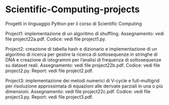 # Scientific-Computing-projects

Progetti in linguaggio Python per il corso di Scientific Computing

Project1: implementazione di un algoritmo di shuffling. Assegnamento: vedi file project22a.pdf. Codice: vedi file project1.py.


Project2: creazione di tabella hash e dizionario e implementazione di un algoritmo di ricerca per gestire la ricerca di sottosequenze in stringhe di DNA e creazione di istogrammi per l’analisi di frequenza di sottosequenze su dataset reali. Assegnamento: vedi file project22b.pdf. Codice: vedi file project2.py. Report: vedi file project2.pdf.


Project3: implementazione dei metodi numerici di V-cycle e full-multigrid per risoluzione approssimata di equazioni alle derivate parziali in una o più dimensioni.  Assegnamento: vedi file project22c.pdf. Codice: vedi file project3.py. Report: vedi file project3.pdf.
